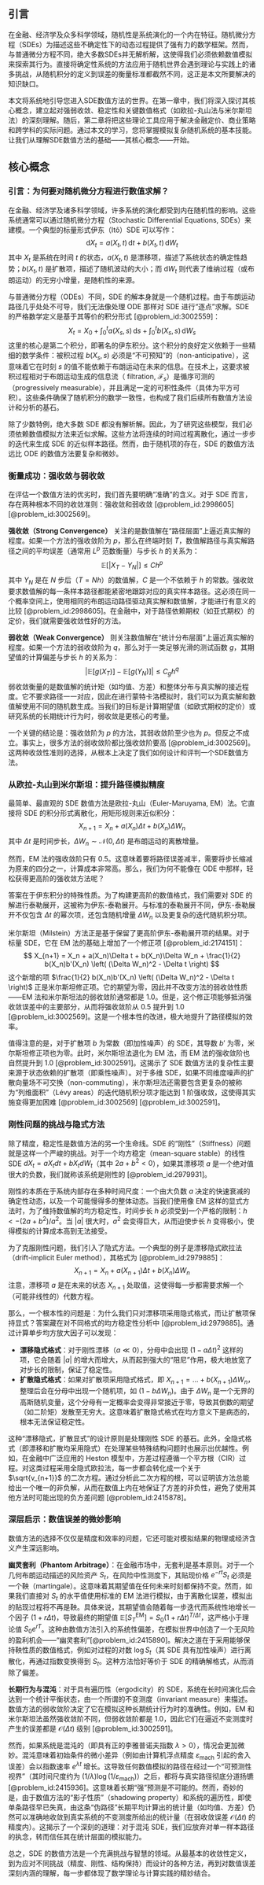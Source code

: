 ## 引言
在金融、经济学及众多科学领域，随机性是系统演化的一个内在特征。随机微分方程（SDEs）为描述这些不确定性下的动态过程提供了强有力的数学框架。然而，与普通微分方程不同，绝大多数SDEs并无解析解，这使得我们必须依赖数值模拟来探索其行为。直接将确定性系统的方法应用于随机世界会遇到理论与实践上的诸多挑战，从随机积分的定义到误差的衡量标准都截然不同，这正是本文所要解决的知识缺口。

本文将系统地引导您进入SDE数值方法的世界。在第一章中，我们将深入探讨其核心概念，建立起对强弱收敛、稳定性和关键数值格式（如欧拉-丸山法与米尔斯坦法）的深刻理解。随后，第二章将把这些理论工具应用于解决金融定价、商业策略和跨学科的实际问题。通过本文的学习，您将掌握模拟复杂随机系统的基本技能。让我们从理解SDE数值方法的基础——其核心概念——开始。

## 核心概念

### 引言：为何要对随机微分方程进行数值求解？

在金融、经济学及诸多科学领域，许多系统的演化都受到内在随机性的影响。这些系统通常可以通过随机微分方程（Stochastic Differential Equations, SDEs）来建模。一个典型的标量形式伊东（Itô）SDE 可以写作：
$$
\mathrm{d}X_t = a(X_t, t)\,\mathrm{d}t + b(X_t, t)\,\mathrm{d}W_t
$$
其中 $X_t$ 是系统在时间 $t$ 的状态，$a(X_t, t)$ 是漂移项，描述了系统状态的确定性趋势；$b(X_t, t)$ 是扩散项，描述了随机波动的大小；而 $\mathrm{d}W_t$ 则代表了维纳过程（或布朗运动）的无穷小增量，是随机性的来源。

与普通微分方程（ODEs）不同，SDE 的解本身就是一个随机过程。由于布朗运动路径几乎处处不可导，我们无法像处理 ODE 那样对 SDE 进行“逐点”求解。SDE 的严格数学定义是基于其等价的积分形式 [@problem_id:3002559]：
$$
X_t = X_0 + \int_0^t a(X_s, s)\,\mathrm{d}s + \int_0^t b(X_s, s)\,\mathrm{d}W_s
$$
这里的核心是第二个积分，即著名的伊东积分。这个积分的良好定义依赖于一些精细的数学条件：被积过程 $b(X_s, s)$ 必须是“不可预知”的（non-anticipative），这意味着它在时刻 $s$ 的值不能依赖于布朗运动在未来的信息。在技术上，这要求被积过程相对于布朗运动生成的信息流（ filtration, $\mathcal{F}_s$）是循序可测的（progressively measurable），并且满足一定的可积性条件（具体为平方可积）。这些条件确保了随机积分的数学一致性，也构成了我们后续所有数值方法设计和分析的基石。

除了少数特例，绝大多数 SDE 都没有解析解。因此，为了研究这些模型，我们必须依赖数值模拟方法来近似求解。这些方法将连续的时间过程离散化，通过一步步的迭代来生成 SDE 的近似样本路径。然而，由于随机项的存在，SDE 的数值方法远比 ODE 的数值方法要复杂和微妙。

### 衡量成功：强收敛与弱收敛

在评估一个数值方法的优劣时，我们首先要明确“准确”的含义。对于 SDE 而言，存在两种根本不同的收敛准则：强收敛和弱收敛 [@problem_id:2998605] [@problem_id:3002569]。

**强收敛（Strong Convergence）** 关注的是数值解在“路径层面”上逼近真实解的程度。如果一个方法的强收敛阶为 $p$，那么在终端时刻 $T$，数值解路径与真实解路径之间的平均误差（通常用 $L^p$ 范数衡量）与步长 $h$ 的关系为：
$$
\mathbb{E}\left[ |X_T - Y_N| \right] \le C h^p
$$
其中 $Y_N$ 是在 $N$ 步后（$T=Nh$）的数值解，$C$ 是一个不依赖于 $h$ 的常数。强收敛要求数值解的每一条样本路径都能紧密地跟踪对应的真实样本路径。这必须在同一个概率空间上，使用相同的布朗运动路径驱动真实解和数值解，才能进行有意义的比较 [@problem_id:2998605]。在金融中，对于路径依赖期权（如亚式期权）的定价，我们就需要强收敛性好的方法。

**弱收敛（Weak Convergence）** 则关注数值解在“统计分布层面”上逼近真实解的程度。如果一个方法的弱收敛阶为 $q$，那么对于一类足够光滑的测试函数 $g$，其期望值的计算偏差与步长 $h$ 的关系为：
$$
\left| \mathbb{E}\left[ g(X_T) \right] - \mathbb{E}\left[ g(Y_N) \right] \right| \le C_g h^q
$$
弱收敛衡量的是数值解的统计矩（如均值、方差）和整体分布与真实解的接近程度。它不要求路径一一对应，因此在进行蒙特卡洛模拟时，我们可以为真实解和数值解使用不同的随机数生成。当我们的目标是计算期望值（如欧式期权的定价）或研究系统的长期统计行为时，弱收敛是更核心的考量。

一个关键的结论是：强收敛阶为 $p$ 的方法，其弱收敛阶至少也为 $p$。但反之不成立。事实上，很多方法的弱收敛阶都比强收敛阶要高 [@problem_id:3002569]。这两种收敛性准则的选择，从根本上决定了我们如何设计和评判一个SDE数值方法。

### 从欧拉-丸山到米尔斯坦：提升路径模拟精度

最简单、最直观的 SDE 数值方法是欧拉-丸山（Euler-Maruyama, EM）法。它直接将 SDE 的积分形式离散化，用矩形规则来近似积分：
$$
X_{n+1} = X_n + a(X_n) \Delta t + b(X_n) \Delta W_n
$$
其中 $\Delta t$ 是时间步长，$\Delta W_n \sim \mathcal{N}(0, \Delta t)$ 是布朗运动的离散增量。

然而，EM 法的强收敛阶只有 0.5。这意味着要将路径误差减半，需要将步长缩减为原来的四分之一，计算成本非常高。那么，我们为何不能像在 ODE 中那样，轻松获得更高阶的强收敛方法呢？

答案在于伊东积分的特殊性质。为了构建更高阶的数值格式，我们需要对 SDE 的解进行泰勒展开，这被称为伊东-泰勒展开。与标准的泰勒展开不同，伊东-泰勒展开不仅包含 $\Delta t$ 的幂次项，还包含随机增量 $\Delta W_n$ 以及更复杂的迭代随机积分项。

米尔斯坦（Milstein）方法正是基于保留了更高阶伊东-泰勒展开项的结果。对于标量 SDE，它在 EM 法的基础上增加了一个修正项 [@problem_id:2174151]：
$$
X_{n+1} = X_n + a(X_n)\Delta t + b(X_n)\Delta W_n + \frac{1}{2} b(X_n)b'(X_n) \left( (\Delta W_n)^2 - \Delta t \right)
$$
这个新增的项 $\frac{1}{2} b(X_n)b'(X_n) \left( (\Delta W_n)^2 - \Delta t \right)$ 正是米尔斯坦修正项。它的期望为零，因此并不改变方法的弱收敛性质——EM 法和米尔斯坦法的弱收敛阶通常都是 1.0。但是，这个修正项能够抵消强收敛误差中的主要部分，从而将强收敛阶从 0.5 提升到 1.0 [@problem_id:3002569]。这是一个根本性的改进，极大地提升了路径模拟的效率。

值得注意的是，对于扩散项 $b$ 为常数（即加性噪声）的 SDE，其导数 $b'$ 为零，米尔斯坦修正项也为零。此时，米尔斯坦法退化为 EM 法，而 EM 法的强收敛阶也自然提升到 1.0 [@problem_id:3002591]。这揭示了 SDE 数值方法的复杂性主要来源于状态依赖的扩散项（即乘性噪声）。对于多维 SDE，如果不同维度噪声的扩散向量场不可交换（non-commuting），米尔斯坦法还需要包含更复杂的被称为“列维面积”（Lévy areas）的迭代随机积分项才能达到 1 阶强收敛，这使得其实施变得更加困难 [@problem_id:3002569] [@problem_id:3002591]。

### 刚性问题的挑战与隐式方法

除了精度，稳定性是数值方法的另一个生命线。SDE 的“刚性”（Stiffness）问题就是这样一个严峻的挑战。对于一个均方稳定（mean-square stable）的线性 SDE $dX_t = a X_t dt + b X_t dW_t$（其中 $2a+b^2 < 0$），如果其漂移项 $a$ 是一个绝对值很大的负数，我们就称该系统是刚性的 [@problem_id:2979931]。

刚性的本质在于系统内部存在多种时间尺度：一个由大负数 $a$ 决定的快速衰减的确定性动态，以及一个可能慢得多的整体动态。当我们使用像 EM 这样的显式方法时，为了维持数值解的均方稳定性，时间步长 $h$ 必须受到一个严格的限制：$h < -(2a+b^2)/a^2$。当 $|a|$ 很大时，$a^2$ 会变得巨大，从而迫使步长 $h$ 变得极小，使得模拟的计算成本高到无法接受。

为了克服刚性问题，我们引入了隐式方法。一个典型的例子是漂移隐式欧拉法（drift-implicit Euler method），其格式为 [@problem_id:2979885]：
$$
X_{n+1} = X_n + a(X_{n+1}) \Delta t + b(X_n) \Delta W_n
$$
注意，漂移项 $a$ 是在未来的状态 $X_{n+1}$ 处取值，这使得每一步都需要求解一个（可能非线性的）代数方程。

那么，一个根本性的问题是：为什么我们只对漂移项采用隐式格式，而让扩散项保持显式？答案藏在对不同格式的均方稳定性分析中 [@problem_id:2979885]。通过计算单步均方放大因子可以发现：
- **漂移隐式格式**：对于刚性漂移（$a \ll 0$），分母中会出现 $(1 - a \Delta t)^2$ 这样的项，它会随着 $|a|$ 的增大而增大，从而起到强大的“阻尼”作用，极大地放宽了对步长的限制，保证了稳定性。
- **扩散隐式格式**：如果对扩散项采用隐式格式，即 $X_{n+1} = \dots + b(X_{n+1})\Delta W_n$，整理后会在分母中出现一个随机项，如 $(1 - b \Delta W_n)$。由于 $\Delta W_n$ 是一个无界的高斯随机变量，这个分母有一定概率会变得非常接近于零，导致其倒数的期望（如二阶矩）发散至无穷大。这意味着扩散隐式格式在均方意义下是病态的，根本无法保证稳定性。

这种“漂移隐式，扩散显式”的设计原则是处理刚性 SDE 的基石。此外，全隐式格式（即漂移和扩散均采用隐式）在处理某些特殊结构问题时也展示出优越性。例如，在金融中广泛应用的 Heston 模型中，方差过程遵循一个平方根（CIR）过程。对这类过程采用全隐式欧拉法，每一步都会转化成一个关于 $\sqrt{v_{n+1}}$ 的二次方程。通过分析此二次方程的根，可以证明该方法总能给出一个唯一的非负解，从而在数值上内在地保证了方差的非负性，避免了使用其他方法时可能出现的负方差问题 [@problem_id:2415878]。

### 深层启示：数值误差的微妙影响

数值方法的选择不仅仅是精度和效率的问题，它还可能对模拟结果的物理或经济含义产生深远影响。

**幽灵套利（Phantom Arbitrage）**：在金融市场中，无套利是基本原则。对于一个几何布朗运动描述的风险资产 $S_t$，在风险中性测度下，其贴现价格 $e^{-rt}S_t$ 必须是一个鞅（martingale）。这意味着其期望值在任何未来时刻都保持不变。然而，如果我们直接对 $S_t$ 的水平值使用标准的 EM 法进行模拟，由于离散化误差，模拟出的贴现过程将不再是鞅。具体来说，其期望值会随着每一步迭代而系统性地增长一个因子 $(1+r\Delta t)$，导致最终的期望值 $\mathbb{E}[S_T^{\text{EM}}] = S_0 (1+r\Delta t)^{T/\Delta t}$，这严格小于理论值 $S_0 e^{rT}$。这种由数值方法引入的系统性偏差，在模拟世界中创造了一个无风险的盈利机会——“幽灵套利”[@problem_id:2415890]。解决之道在于采用能够保持鞅性质的数值格式，例如对过程的对数 $\log S_t$（其 SDE 具有加性噪声）进行离散化，再通过指数变换得到 $S_t$。这种方法恰好等价于 SDE 的精确解格式，从而消除了偏差。

**长期行为与混沌**：对于具有遍历性（ergodicity）的 SDE，系统在长时间演化后会达到一个统计平衡状态，由一个所谓的不变测度（invariant measure）来描述。数值方法的弱收敛阶决定了它在模拟这种长期统计行为时的准确性。例如，EM 和米尔斯坦法虽然强收敛阶不同，但弱收敛阶都是 1.0，因此它们在逼近不变测度时产生的误差都是 $\mathcal{O}(\Delta t)$ 级别 [@problem_id:3002591]。

然而，如果系统是混沌的（即具有正的李雅普诺夫指数 $\lambda > 0$），情况会更加微妙。混沌意味着初始条件的微小差异（例如由计算机浮点精度 $\varepsilon_{\text{mach}}$ 引起的舍入误差）会以指数速率 $e^{\lambda t}$ 增长。这导致任何数值模拟的路径在经过一个“可预测性视界”（其时间尺度约为 $(1/\lambda)\log(1/\varepsilon_{\text{mach}})$）之后，都将与真实路径彻底分道扬镳 [@problem_id:2415936]。这意味着长期“强”预测是不可能的。然而，奇妙的是，由于数值方法的“影子性质”（shadowing property）和系统的遍历性，即使单条路径早已失真，由这条“伪路径”长期平均计算出的统计量（如均值、方差）仍然可以准确地收敛到真实系统的不变测度所给出的统计量（在弱收敛误差 $\mathcal{O}(\Delta t)$ 的精度内）。这揭示了一个深刻的道理：对于混沌 SDE，我们应放弃对单一样本路径的执念，转而信任其在统计层面的模拟能力。

总之，SDE 的数值方法是一个充满挑战与智慧的领域。从最基本的收敛性定义，到为应对不同挑战（精度、刚性、结构保持）而设计的各种方法，再到对数值误差深刻内涵的理解，每一步都体现了数学理论与计算实践的精妙结合。


